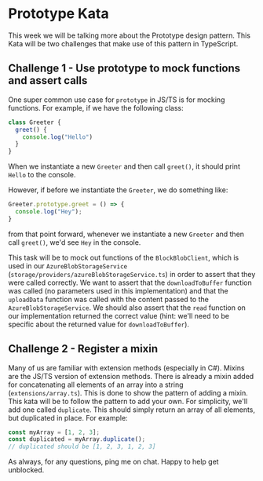 # Prototype Kata

This week we will be talking more about the Prototype design pattern.
This Kata will be two challenges that make use of this pattern in TypeScript.

## Challenge 1 - Use prototype to mock functions and assert calls

One super common use case for `prototype` in JS/TS is for mocking functions.
For example, if we have the following class:

```typescript
class Greeter {
  greet() {
    console.log("Hello")
  }
}
```

When we instantiate a new `Greeter` and then call `greet()`, it should print `Hello` to the console.

However, if before we instantiate the `Greeter`, we do something like:

```typescript
Greeter.prototype.greet = () => {
  console.log("Hey");
}
```

from that point forward, whenever we instantiate a new `Greeter` and then call `greet()`, we'd see `Hey` in the console.

This task will be to mock out functions of the `BlockBlobClient`, which is used in our `AzureBlobStorageService` (`storage/providers/azureBlobStorageService.ts`) in order to assert that they were called correctly.
We want to assert that the `downloadToBuffer` function was called (no parameters used in this implementation) and that the `uploadData` function was called with the content passed to the `AzureBlobStorageService`. We should also assert that the `read` function on our implementation returned the correct value (hint: we'll need to be specific about the returned value for `downloadToBuffer`).

## Challenge 2 - Register a mixin

Many of us are familiar with extension methods (especially in C#).
Mixins are the JS/TS version of extension methods.
There is already a mixin added for concatenating all elements of an array into a string (`extensions/array.ts`).
This is done to show the pattern of adding a mixin.
This kata will be to follow the pattern to add your own.
For simplicity, we'll add one called `duplicate`.
This should simply return an array of all elements, but duplicated in place.
For example:

```typescript
const myArray = [1, 2, 3];
const duplicated = myArray.duplicate();
// duplicated should be [1, 2, 3, 1, 2, 3]
```

As always, for any questions, ping me on chat. Happy to help get unblocked.